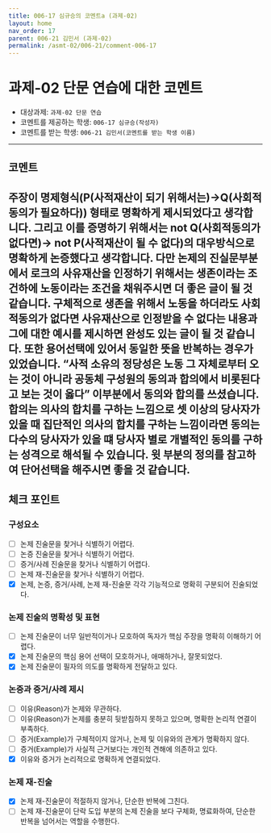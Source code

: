 ```yaml
---
title: 006-17 심규승의 코멘트a (과제-02) 
layout: home
nav_order: 17
parent: 006-21 김민서 (과제-02)
permalink: /asmt-02/006-21/comment-006-17
---
```


# 과제-02 단문 연습에 대한 코멘트

- 대상과제: `과제-02 단문 연습`
- 코멘트를 제공하는 학생: `006-17 심규승(작성자)` 
- 코멘트를 받는 학생: `006-21 김민서(코멘트를 받는 학생 이름)` 

---

## 코멘트

주장이 명제형식(P(사적재산이 되기 위해서는)->Q(사회적 동의가 필요하다)) 형태로 명확하게 제시되었다고 생각합니다. 그리고 이를 증명하기 위해서는 not Q(사회적동의가 없다면)-> not P(사적재산이 될 수 없다)의 대우방식으로 명확하게 논증했다고 생각합니다. 다만 논제의 진실문부분에서 로크의 사유재산을 인정하기 위해서는 생존이라는 조건하에 노동이라는 조건을 채워주시면 더 좋은 글이 될 것 같습니다. 구체적으로 생존을 위해서 노동을 하더라도 사회적동의가 없다면 사유재산으로 인정받을 수 없다는 내용과 그에 대한 예시를 제시하면 완성도 있는 글이 될 것 같습니다. 또한 용어선택에 있어서 동일한 뜻을 반복하는 경우가 있었습니다. “사적 소유의 정당성은 노동 그 자체로부터 오는 것이 아니라 공동체 구성원의 동의과 합의에서 비롯된다고 보는 것이 옳다” 이부분에서 동의와 합의를 쓰셨습니다. 합의는 의사의 합치를 구하는 느낌으로 셋 이상의 당사자가 있을 때 집단적인 의사의 합치를 구하는 느낌이라면 동의는 다수의 당사자가 있을 떄 당사자 별로 개별적인 동의를 구하는 성격으로 해석될 수 있습니다. 윗 부분의 정의를 참고하여 단어선택을 해주시면 좋을 것 같습니다.
---

## 체크 포인트

### **구성요소**
- [ ] 논제 진술문을 찾거나 식별하기 어렵다.
- [ ] 논증 진술문을 찾거나 식별하기 어렵다.
- [ ] 증거/사례 진술문을 찾거나 식별하기 어렵다.
- [ ] 논제 재-진술문을 찾거나 식별하기 어렵다.
- [x] 논제, 논증, 증거/사례, 논제 재-진술문 각각 기능적으로 명확히 구분되어 진술되었다.

### **논제 진술의 명확성 및 표현**  
- [ ] 논제 진술문이 너무 일반적이거나 모호하여 독자가 핵심 주장을 명확히 이해하기 어렵다.  
- [x] 논제 진술문의 핵심 용어 선택이 모호하거나, 애매하거나, 잘못되었다.  
- [x] 논제 진술문이 필자의 의도를 명확하게 전달하고 있다.  

### **논증과 증거/사례 제시**  
- [ ] 이유(Reason)가 논제와 무관하다.
- [ ] 이유(Reason)가 논제를 충분히 뒷받침하지 못하고 있으며, 명확한 논리적 연결이 부족하다.  
- [ ] 증거(Example)가 구체적이지 않거나, 논제 및 이유와의 관계가 명확하지 않다. 
- [ ] 증거(Example)가 사실적 근거보다는 개인적 견해에 의존하고 있다.  
- [x] 이유와 증거가 논리적으로 명확하게 연결되었다.  

### **논제 재-진술**  
- [x] 논제 재-진술문이 적절하지 않거나, 단순한 반복에 그친다.   
- [ ] 논제 재-진술문이 단락 도입 부분의 논제 진술을 보다 구체화, 명료화하여, 단순한 반복을 넘어서는 역할을 수행한다.  